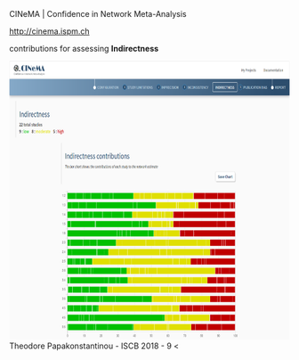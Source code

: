 <span class="heading">
CINeMA | Confidence in Network Meta-Analysis
</span>

http://cinema.ispm.ch

contributions for assessing **Indirectness** 

<img src="images/cinemaindr.png" height="500px"/>


<footer>
Theodore Papakonstantinou - ISCB 2018 - 9
<
